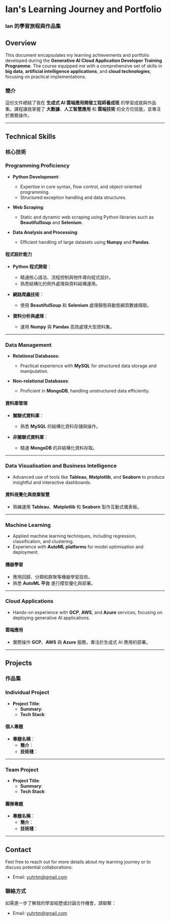 # Ian's Learning Journey and Portfolio  
### Ian 的學習旅程與作品集

## Overview  
This document encapsulates my learning achievements and portfolio developed during the **Generative AI Cloud Application Developer Training Programme**. The course equipped me with a comprehensive set of skills in **big data**, **artificial intelligence applications**, and **cloud technologies**, focusing on practical implementations.

### 簡介  
這份文件總結了我在 **生成式 AI 雲端應用開發工程師養成班** 的學習成就與作品集。課程讓我掌握了 **大數據**、**人工智慧應用** 和 **雲端技術** 的全方位技能，並專注於實務操作。

---

## Technical Skills  
### 核心技術  

### Programming Proficiency  
- **Python Development**:  
  - Expertise in core syntax, flow control, and object-oriented programming.  
  - Structured exception handling and data structures.  

- **Web Scraping**:  
  - Static and dynamic web scraping using Python libraries such as **BeautifulSoup** and **Selenium**.  

- **Data Analysis and Processing**:  
  - Efficient handling of large datasets using **Numpy** and **Pandas**.  

#### 程式設計能力  
- **Python 程式開發**：  
  - 精通核心語法、流程控制與物件導向程式設計。  
  - 熟悉結構化的例外處理與資料結構運用。  

- **網路爬蟲技術**：  
  - 使用 **BeautifulSoup** 和 **Selenium** 處理靜態與動態網頁數據擷取。  

- **資料分析與處理**：  
  - 運用 **Numpy** 與 **Pandas** 高效處理大型資料集。  

---

### Data Management  
- **Relational Databases**:  
  - Practical experience with **MySQL** for structured data storage and manipulation.  

- **Non-relational Databases**:  
  - Proficient in **MongoDB**, handling unstructured data efficiently.  

#### 資料庫管理  
- **關聯式資料庫**：  
  - 熟悉 **MySQL** 的結構化資料存儲與操作。  

- **非關聯式資料庫**：  
  - 精通 **MongoDB** 的非結構化資料存取。  

---

### Data Visualisation and Business Intelligence  
- Advanced use of tools like **Tableau**, **Matplotlib**, and **Seaborn** to produce insightful and interactive dashboards.  

#### 資料視覺化與商業智慧  
- 熟練運用 **Tableau**、**Matplotlib** 和 **Seaborn** 製作互動式儀表板。  

---

### Machine Learning  
- Applied machine learning techniques, including regression, classification, and clustering.  
- Experience with **AutoML platforms** for model optimisation and deployment.  

#### 機器學習  
- 應用回歸、分類和群聚等機器學習技術。  
- 熟悉 **AutoML 平台** 進行模型優化與部署。  

---

### Cloud Applications  
- Hands-on experience with **GCP**, **AWS**, and **Azure** services, focusing on deploying generative AI applications.  

#### 雲端應用  
- 實際操作 **GCP**、**AWS** 與 **Azure** 服務，專注於生成式 AI 應用的部署。  

---

## Projects  
### 作品集  

### Individual Project  
- **Project Title**: 
  - **Summary**:   
  - **Tech Stack**:

#### 個人專題  
- **專題名稱**：
  - **簡介**： 
  - **技術棧**：

---

### Team Project  
- **Project Title**: 
  - **Summary**:   
  - **Tech Stack**: 

#### 團隊專題  
- **專題名稱**：
  - **簡介**：  
  - **技術棧**：

---

## Contact  
Feel free to reach out for more details about my learning journey or to discuss potential collaborations:  
- Email: yuhrtm@gmail.com  

### 聯絡方式  
如需進一步了解我的學習經歷或討論合作機會，請聯繫：  
- Email: yuhrtm@gmail.com  
